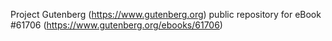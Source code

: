 Project Gutenberg (https://www.gutenberg.org) public repository for
eBook #61706 (https://www.gutenberg.org/ebooks/61706)
